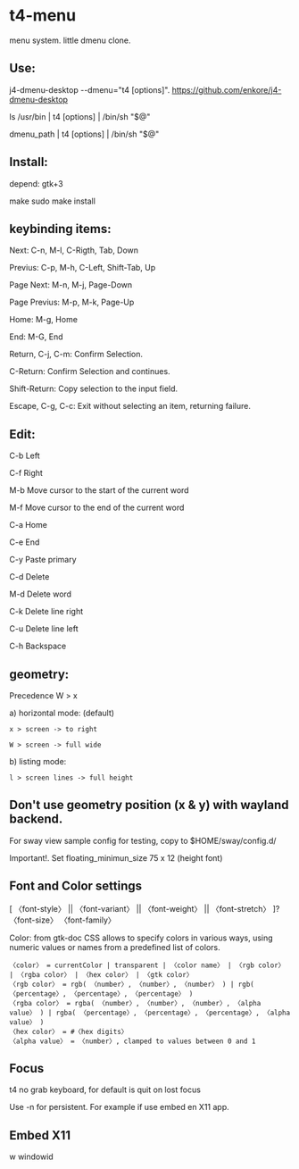 # t4-menu
menu system. little dmenu clone.

## Use:
  j4-dmenu-desktop --dmenu="t4 [options]". https://github.com/enkore/j4-dmenu-desktop
  
  ls /usr/bin | t4 [options] | /bin/sh "$@"
  
  dmenu_path | t4 [options] | /bin/sh "$@"

## Install:
depend: gtk+3

make
sudo make install

## keybinding items:
  Next: C-n, M-l, C-Rigth, Tab, Down
  
  Previus: C-p, M-h, C-Left, Shift-Tab, Up
  
  Page Next: M-n, M-j, Page-Down
  
  Page Previus: M-p, M-k, Page-Up
  
  Home: M-g, Home
  
  End: M-G, End

  Return, C-j, C-m: Confirm Selection.
  
  C-Return: Confirm Selection and continues.
  
  Shift-Return: Copy selection to the input field.
  
  Escape, C-g, C-c: Exit without selecting an item, returning failure.
##  Edit:
  C-b Left
  
  C-f Right
  
  M-b Move cursor to the start of the current word
  
  M-f Move cursor to the end of the current word
  
  C-a Home
  
  C-e End
  
  C-y Paste primary
  
  C-d Delete
  
  M-d Delete word
  
  C-k Delete line right
  
  C-u Delete line left
  
  C-h Backspace

## geometry:
  Precedence W > x

  a) horizontal mode: (default)
  
    x > screen -> to right
  
    W > screen -> full wide

  b) listing mode:
    
    l > screen lines -> full height

## Don't use geometry position (x & y) with wayland backend.
  For sway view sample config for testing, copy to $HOME/sway/config.d/
  
  Important!. Set floating_minimun_size  75 x 12 (height font)

## Font and Color settings
  [ 〈font-style〉 || 〈font-variant〉 || 〈font-weight〉 || 〈font-stretch〉 ]? 〈font-size〉 〈font-family〉

  Color:
    from gtk-doc
    CSS allows to specify colors in various ways, using numeric values or names from a predefined list of colors.

    〈color〉 = currentColor | transparent | 〈color name〉 | 〈rgb color〉 | 〈rgba color〉 | 〈hex color〉 | 〈gtk color〉
    〈rgb color〉 = rgb( 〈number〉, 〈number〉, 〈number〉 ) | rgb( 〈percentage〉, 〈percentage〉, 〈percentage〉 )
    〈rgba color〉 = rgba( 〈number〉, 〈number〉, 〈number〉, 〈alpha value〉 ) | rgba( 〈percentage〉, 〈percentage〉, 〈percentage〉, 〈alpha value〉 )
    〈hex color〉 = #〈hex digits〉
    〈alpha value〉 = 〈number〉, clamped to values between 0 and 1

## Focus
  t4 no grab keyboard, for default is quit on lost focus
  
  Use -n for persistent. For example if use embed en X11 app.

## Embed X11
  w  windowid
